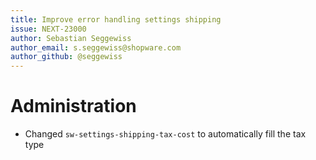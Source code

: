 ```yaml
---
title: Improve error handling settings shipping
issue: NEXT-23000
author: Sebastian Seggewiss
author_email: s.seggewiss@shopware.com
author_github: @seggewiss
---
```

# Administration
* Changed `sw-settings-shipping-tax-cost` to automatically fill the tax type
